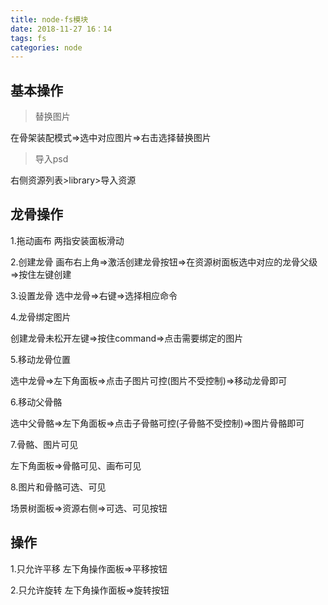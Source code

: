```yaml
---
title: node-fs模块
date: 2018-11-27 16：14
tags: fs
categories: node
---
```




## 基本操作

> 替换图片

在骨架装配模式=>选中对应图片=>右击选择替换图片


> 导入psd


右侧资源列表>library>导入资源

<div><!-- more--></div>


## 龙骨操作

1.拖动画布
两指安装面板滑动

2.创建龙骨
画布右上角=>激活创建龙骨按钮=>在资源树面板选中对应的龙骨父级=>按住左键创建

3.设置龙骨
选中龙骨=>右键=>选择相应命令

4.龙骨绑定图片

创建龙骨未松开左键=>按住command=>点击需要绑定的图片

5.移动龙骨位置

选中龙骨=>左下角面板=>点击子图片可控(图片不受控制)=>移动龙骨即可

6.移动父骨骼

选中父骨骼=>左下角面板=>点击子骨骼可控(子骨骼不受控制)=>图片骨骼即可


7.骨骼、图片可见

左下角面板=>骨骼可见、画布可见


8.图片和骨骼可选、可见

场景树面板=>资源右侧=>可选、可见按钮


## 操作

1.只允许平移
左下角操作面板=>平移按钮

2.只允许旋转
左下角操作面板=>旋转按钮


